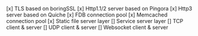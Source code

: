 [x] TLS based on boringSSL
[x] Http1.1/2 server based on Pingora
[x] Http3 server based on Quiche
[x] FDB connection pool
[x] Memcached connection pool
[x] Static file server layer
[] Service server layer
[] TCP client & server
[] UDP client & server
[] Websocket client & server
